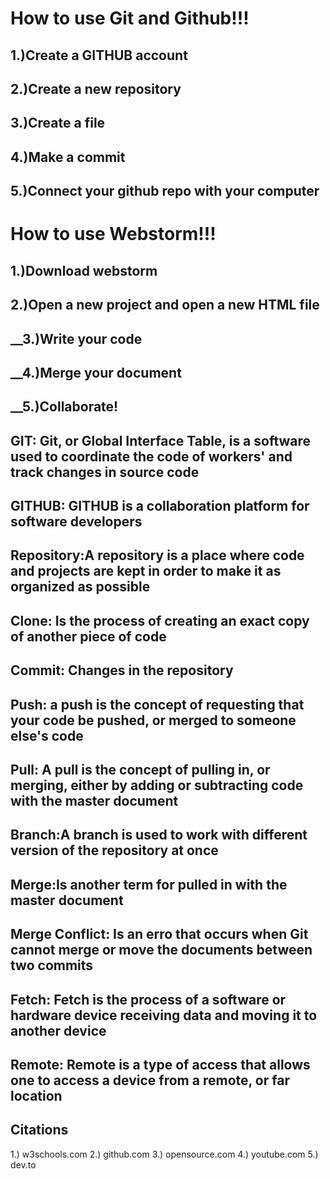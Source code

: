 # **How to use Git and Github!!!**
## __1.)Create a GITHUB account__
## __2.)Create a new repository__
## __3.)Create a file__
## __4.)Make a commit__
## __5.)Connect your github repo with your computer__

# **How to use Webstorm!!!**
## __1.)Download webstorm__ 
## __2.)Open a new project and open a new HTML file__
## __3.)Write your code 
## __4.)Merge your document 
## __5.)Collaborate!


## __GIT: Git, or Global Interface Table, is a software used to coordinate the code of workers' and track changes in source code__
## __GITHUB: GITHUB is a collaboration platform for software developers__
## __Repository:A repository is a place where code and projects are kept in order to make it as organized as possible__
## __Clone: Is the process of creating an exact copy of another piece of code__
## __Commit: Changes in the repository__
## __Push: a push is the concept of requesting that your code be pushed, or merged to someone else's code__
## __Pull: A pull is the concept of pulling in, or merging, either by adding or subtracting code with the master document__
## __Branch:A branch is used to work with different version of the repository at once__
## __Merge:Is another term for pulled in with the master document__
## __Merge Conflict: Is an erro that occurs when Git cannot merge or move the documents between two commits__
## __Fetch: Fetch is the process of a software or hardware device receiving data and moving it to another device__
## __Remote: Remote is a type of access that allows one to access a device from a remote, or far location__
## Citations
1.) w3schools.com
2.) github.com
3.) opensource.com
4.) youtube.com
5.) dev.to
